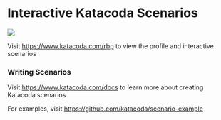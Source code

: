 # Interactive Katacoda Scenarios

[![](http://shields.katacoda.com/katacoda/rbp/count.svg)](https://www.katacoda.com/rbp "Get your profile on Katacoda.com")

Visit https://www.katacoda.com/rbp to view the profile and interactive scenarios

### Writing Scenarios
Visit https://www.katacoda.com/docs to learn more about creating Katacoda scenarios

For examples, visit https://github.com/katacoda/scenario-example
